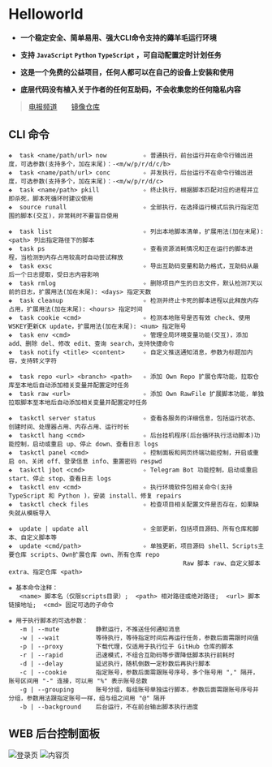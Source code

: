 # Helloworld

- **一个稳定安全、简单易用、强大CLI命令支持的薅羊毛运行环境** <!-- {docsify-ignore} -->

- **支持 `JavaScript` `Python` `TypeScript` ，可自动配置定时计划任务** <!-- {docsify-ignore} -->

- **这是一个免费的公益项目，任何人都可以在自己的设备上安装和使用** <!-- {docsify-ignore} -->

- **底层代码没有植入关于作者的任何互助码，不会收集您的任何隐私内容** <!-- {docsify-ignore} -->

> [电报频道](https://t.me/jdhelloworld)&emsp;&emsp;[镜像仓库](https://hub.docker.com/r/supermanito/helloworld)

## CLI 命令 <!-- {docsify-ignore} -->

```
❖  task <name/path/url> now          ✧ 普通执行，前台运行并在命令行输出进度，可选参数(支持多个，加在末尾)：-<m/w/p/r/d/c/b>
❖  task <name/path/url> conc         ✧ 并发执行，后台运行不在命令行输出进度，可选参数(支持多个，加在末尾)：-<m/w/p/r/d/c>
❖  task <name/path> pkill            ✧ 终止执行，根据脚本匹配对应的进程并立即杀死，脚本死循环时建议使用
❖  source runall                     ✧ 全部执行，在选择运行模式后执行指定范围的脚本(交互)，非常耗时不要盲目使用

❖  task list                         ✧ 列出本地脚本清单，扩展用法(加在末尾): <path> 列出指定路径下的脚本
❖  task ps                           ✧ 查看资源消耗情况和正在运行的脚本进程，当检测到内存占用较高时自动尝试释放
❖  task exsc                         ✧ 导出互助码变量和助力格式，互助码从最后一个日志提取，受日志内容影响
❖  task rmlog                        ✧ 删除项目产生的日志文件，默认检测7天以前的日志，扩展用法(加在末尾): <days> 指定天数
❖  task cleanup                      ✧ 检测并终止卡死的脚本进程以此释放内存占用，扩展用法(加在末尾): <hours> 指定时间
❖  task cookie <cmd>                 ✧ 检测本地账号是否有效 check、使用WSKEY更新CK update，扩展用法(加在末尾): <num> 指定账号
❖  task env <cmd>                    ✧ 管理全局环境变量功能(交互)，添加 add、删除 del、修改 edit、查询 search，支持快捷命令
❖  task notify <title> <content>     ✧ 自定义推送通知消息，参数为标题加内容，支持转义字符

❖  task repo <url> <branch> <path>   ✧ 添加 Own Repo 扩展仓库功能，拉取仓库至本地后自动添加相关变量并配置定时任务
❖  task raw <url>                    ✧ 添加 Own RawFile 扩展脚本功能，单独拉取脚本至本地后自动添加相关变量并配置定时任务

❖  taskctl server status             ✧ 查看各服务的详细信息，包括运行状态、创建时间、处理器占用、内存占用、运行时长
❖  taskctl hang <cmd>                ✧ 后台挂机程序(后台循环执行活动脚本)功能控制，启动或重启 up、停止 down、查看日志 logs
❖  taskctl panel <cmd>               ✧ 控制面板和网页终端功能控制，开启或重启 on、关闭 off、登录信息 info、重置密码 respwd
❖  taskctl jbot <cmd>                ✧ Telegram Bot 功能控制，启动或重启 start、停止 stop、查看日志 logs
❖  taskctl env <cmd>                 ✧ 执行环境软件包相关命令(支持 TypeScript 和 Python )，安装 install、修复 repairs
❖  taskctl check files               ✧ 检查项目相关配置文件是否存在，如果缺失就从模板导入

❖  update | update all               ✧ 全部更新，包括项目源码、所有仓库和脚本、自定义脚本等
❖  update <cmd/path>                 ✧ 单独更新，项目源码 shell、Scripts主要仓库 scripts、Own扩展仓库 own、所有仓库 repo
                                                Raw 脚本 raw、自定义脚本 extra、指定仓库 <path>

❋ 基本命令注释：
   <name> 脚本名（仅限scripts目录）;  <path> 相对路径或绝对路径;  <url> 脚本链接地址;  <cmd> 固定可选的子命令

❋ 用于执行脚本的可选参数： 
   -m | --mute          静默运行，不推送任何通知消息
   -w | --wait          等待执行，等待指定时间后再运行任务，参数后面需跟时间值
   -p | --proxy         下载代理，仅适用于执行位于 GitHub 仓库的脚本
   -r | --rapid         迅速模式，不组合互助码等步骤降低脚本执行前耗时
   -d | --delay         延迟执行，随机倒数一定秒数后再执行脚本
   -c | --cookie        指定账号，参数后面需跟账号序号，多个账号用 "," 隔开，账号区间用 "-" 连接，可以用 "%" 表示账号总数
   -g | --grouping      账号分组，每组账号单独运行脚本，参数后面需跟账号序号并分组，参数用法跟指定账号一样，组与组之间用 "@" 隔开
   -b | --background    后台运行，不在前台输出脚本执行进度
```

## WEB 后台控制面板 <!-- {docsify-ignore} -->

![登录页](./img/panel/1.png ':size=950x450')
![内容页](./img/panel/2.png ':size=950x450')
